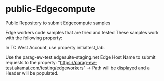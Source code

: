 # public-Edgecompute
Public Repository to submit Edgecompute samples 

Edge workers code samples that are tried and tested These samples work with the following property:

In TC West Account, use property initialtest_lab.

Use the parag-ew-test.edgesuite-staging.net Edge Host Name to submit requests to the property:
"https://parag-ew-test.akamai.com/testing/edgeworkers" -> Path will be displayed and a Header will be populated.
